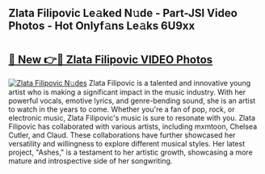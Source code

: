 ## Zlata Filipovic Le𝚊ked N𝚞de - Part-JSI Video Photos - Hot Onlyf𝚊ns Le𝚊ks 6U9xx

# <h2><a href="http://ac47425.deff.icu/?id=Zlata+Filipovic">🔗 New 👉🔴 Zlata Filipovic VIDEO Photos</a></h2>

[![Zlata Filipovic N𝚞des](https://i.imgur.com/rIISA9y.gif)](http://ac47425.deff.icu/?id=Zlata+Filipovic)
Zlata Filipovic is a talented and innovative young artist who is making a significant impact in the music industry. With her powerful vocals, emotive lyrics, and genre-bending sound, she is an artist to watch in the years to come. Whether you're a fan of pop, rock, or electronic music, Zlata Filipovic's music is sure to resonate with you. Zlata Filipovic has collaborated with various artists, including mxmtoon, Chelsea Cutler, and Claud. These collaborations have further showcased her versatility and willingness to explore different musical styles. Her latest project, "Ashes," is a testament to her artistic growth, showcasing a more mature and introspective side of her songwriting.
